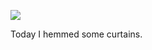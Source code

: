 ![](https://db-feed.s3.amazonaws.com/legacy/curtains-1517089370251.jpg)

Today I hemmed some curtains.
